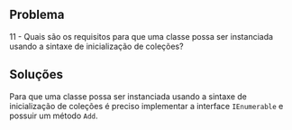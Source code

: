 ## Problema

11 - Quais são os requisitos para que uma classe possa ser instanciada usando a sintaxe de inicialização de coleções?

## Soluções

Para que uma classe possa ser instanciada usando a sintaxe de inicialização de coleções é preciso implementar a interface `IEnumerable` e possuir um método `Add`.
